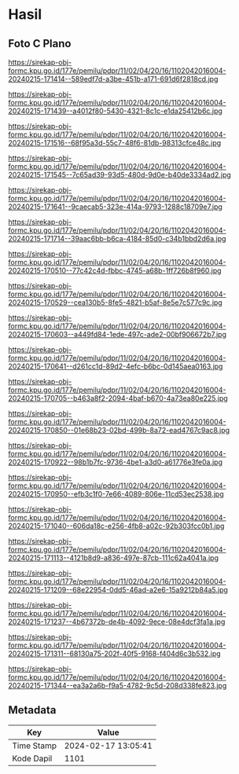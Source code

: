 # Hasil

## Foto C Plano

https://sirekap-obj-formc.kpu.go.id/177e/pemilu/pdpr/11/02/04/20/16/1102042016004-20240215-171414--589edf7d-a3be-451b-a171-691d6f2818cd.jpg

https://sirekap-obj-formc.kpu.go.id/177e/pemilu/pdpr/11/02/04/20/16/1102042016004-20240215-171439--a4012f80-5430-4321-8c1c-e1da25412b6c.jpg

https://sirekap-obj-formc.kpu.go.id/177e/pemilu/pdpr/11/02/04/20/16/1102042016004-20240215-171516--68f95a3d-55c7-48f6-81db-98313cfce48c.jpg

https://sirekap-obj-formc.kpu.go.id/177e/pemilu/pdpr/11/02/04/20/16/1102042016004-20240215-171545--7c65ad39-93d5-480d-9d0e-b40de3334ad2.jpg

https://sirekap-obj-formc.kpu.go.id/177e/pemilu/pdpr/11/02/04/20/16/1102042016004-20240215-171641--9caecab5-323e-414a-9793-1288c18709e7.jpg

https://sirekap-obj-formc.kpu.go.id/177e/pemilu/pdpr/11/02/04/20/16/1102042016004-20240215-171714--39aac6bb-b6ca-4184-85d0-c34b1bbd2d6a.jpg

https://sirekap-obj-formc.kpu.go.id/177e/pemilu/pdpr/11/02/04/20/16/1102042016004-20240215-170510--77c42c4d-fbbc-4745-a68b-1ff726b8f960.jpg

https://sirekap-obj-formc.kpu.go.id/177e/pemilu/pdpr/11/02/04/20/16/1102042016004-20240215-170529--cea130b5-8fe5-4821-b5af-8e5e7c577c9c.jpg

https://sirekap-obj-formc.kpu.go.id/177e/pemilu/pdpr/11/02/04/20/16/1102042016004-20240215-170603--a449fd84-1ede-497c-ade2-00bf906672b7.jpg

https://sirekap-obj-formc.kpu.go.id/177e/pemilu/pdpr/11/02/04/20/16/1102042016004-20240215-170641--d261cc1d-89d2-4efc-b6bc-0d145aea0163.jpg

https://sirekap-obj-formc.kpu.go.id/177e/pemilu/pdpr/11/02/04/20/16/1102042016004-20240215-170705--b463a8f2-2094-4baf-b670-4a73ea80e225.jpg

https://sirekap-obj-formc.kpu.go.id/177e/pemilu/pdpr/11/02/04/20/16/1102042016004-20240215-170850--01e68b23-02bd-499b-8a72-ead4767c9ac8.jpg

https://sirekap-obj-formc.kpu.go.id/177e/pemilu/pdpr/11/02/04/20/16/1102042016004-20240215-170922--98b1b7fc-9736-4be1-a3d0-a61776e3fe0a.jpg

https://sirekap-obj-formc.kpu.go.id/177e/pemilu/pdpr/11/02/04/20/16/1102042016004-20240215-170950--efb3c1f0-7e66-4089-806e-11cd53ec2538.jpg

https://sirekap-obj-formc.kpu.go.id/177e/pemilu/pdpr/11/02/04/20/16/1102042016004-20240215-171040--606da18c-e256-4fb8-a02c-92b303fcc0b1.jpg

https://sirekap-obj-formc.kpu.go.id/177e/pemilu/pdpr/11/02/04/20/16/1102042016004-20240215-171113--4121b8d9-a836-497e-87cb-111c62a4041a.jpg

https://sirekap-obj-formc.kpu.go.id/177e/pemilu/pdpr/11/02/04/20/16/1102042016004-20240215-171209--68e22954-0dd5-46ad-a2e6-15a9212b84a5.jpg

https://sirekap-obj-formc.kpu.go.id/177e/pemilu/pdpr/11/02/04/20/16/1102042016004-20240215-171237--4b67372b-de4b-4092-9ece-08e4dcf3fa1a.jpg

https://sirekap-obj-formc.kpu.go.id/177e/pemilu/pdpr/11/02/04/20/16/1102042016004-20240215-171311--68130a75-202f-40f5-9168-f404d6c3b532.jpg

https://sirekap-obj-formc.kpu.go.id/177e/pemilu/pdpr/11/02/04/20/16/1102042016004-20240215-171344--ea3a2a6b-f9a5-4782-9c5d-208d338fe823.jpg


## Metadata

| Key        | Value               |
| ---------- | ------------------- |
| Time Stamp | 2024-02-17 13:05:41 |
| Kode Dapil | 1101                |



